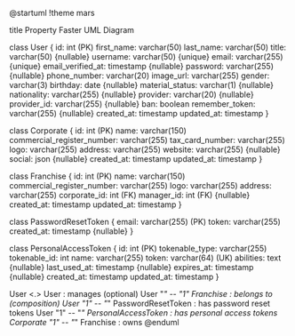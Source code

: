 @startuml
!theme mars

title Property Faster UML Diagram

class User {
id: int (PK)
first_name: varchar(50)
last_name: varchar(50)
title: varchar(50) {nullable}
username: varchar(50) {unique}
email: varchar(255) {unique}
email_verified_at: timestamp {nullable}
password: varchar(255) {nullable}
phone_number: varchar(20)
image_url: varchar(255)
gender: varchar(3)
birthday: date {nullable}
material_status: varchar(1) {nullable}
nationality: varchar(255) {nullable}
provider: varchar(20) {nullable}
provider_id: varchar(255) {nullable}
ban: boolean
remember_token: varchar(255) {nullable}
created_at: timestamp
updated_at: timestamp
}

class Corporate {
id: int (PK)
name: varchar(150)
commercial_register_number: varchar(255)
tax_card_number: varchar(255)
logo: varchar(255)
address: varchar(255)
website: varchar(255) {nullable}
social: json {nullable}
created_at: timestamp
updated_at: timestamp
}

class Franchise {
id: int (PK)
name: varchar(150)
commercial_register_number: varchar(255)
logo: varchar(255)
address: varchar(255)
corporate_id: int (FK)
manager_id: int (FK) {nullable}
created_at: timestamp
updated_at: timestamp
}

class PasswordResetToken {
email: varchar(255) (PK)
token: varchar(255)
created_at: timestamp {nullable}
}

class PersonalAccessToken {
id: int (PK)
tokenable_type: varchar(255)
tokenable_id: int
name: varchar(255)
token: varchar(64) (UK)
abilities: text {nullable}
last_used_at: timestamp {nullable}
expires_at: timestamp {nullable}
created_at: timestamp
updated_at: timestamp
}

User <.> User : manages (optional)
User "*" -- "1" Franchise : belongs to (composition)
User "1" -- "*" PasswordResetToken : has password reset tokens
User "1" -- "*" PersonalAccessToken : has personal access tokens
Corporate "1" -- "*" Franchise : owns
@enduml
